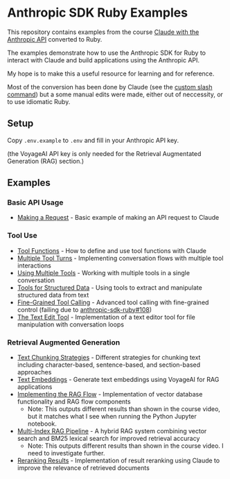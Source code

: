 # Anthropic SDK Ruby Examples

This repository contains examples from the course [Claude with the Anthropic API](https://anthropic.skilljar.com/claude-with-the-anthropic-api/) converted to Ruby.

The examples demonstrate how to use the Anthropic SDK for Ruby to interact with Claude and build applications using the Anthropic API.

My hope is to make this a useful resource for learning and for reference.

Most of the conversion has been done by Claude (see the [custom slash command](/.claude/commands/convert.md)) but a some manual edits were made, either out of neccessity, or to use idiomatic Ruby.

## Setup

Copy `.env.example` to `.env` and fill in your Anthropic API key.

(the VoyageAI API key is only needed for the Retrieval Augmentated Generation (RAG) section.)

## Examples

### Basic API Usage
- [Making a Request](03_accessing_claude_with_the_api/03_making_a_request) - Basic example of making an API request to Claude

### Tool Use
- [Tool Functions](06_tool_use_with_claude/03_tool_functions) - How to define and use tool functions with Claude
- [Multiple Tool Turns](06_tool_use_with_claude/08_implementing_multiple_turns) - Implementing conversation flows with multiple tool interactions
- [Using Multiple Tools](06_tool_use_with_claude/09_using_multiple_tools) - Working with multiple tools in a single conversation
- [Tools for Structured Data](06_tool_use_with_claude/11_tools_for_structured_data) - Using tools to extract and manipulate structured data from text
- [Fine-Grained Tool Calling](06_tool_use_with_claude/12_fine_grained_tool_calling) - Advanced tool calling with fine-grained control (failing due to [anthropic-sdk-ruby#108](https://github.com/anthropics/anthropic-sdk-ruby/issues/108))
- [The Text Edit Tool](06_tool_use_with_claude/13_the_text_edit_tool) - Implementation of a text editor tool for file manipulation with conversation loops

### Retrieval Augmented Generation
- [Text Chunking Strategies](07_retrieval_augmented_generation/02_text_chunking_strategies) - Different strategies for chunking text including character-based, sentence-based, and section-based approaches
- [Text Embeddings](07_retrieval_augmented_generation/03_text_embeddings) - Generate text embeddings using VoyageAI for RAG applications
- [Implementing the RAG Flow](07_retrieval_augmented_generation/05_implementing_the_rag_flow) - Implementation of vector database functionality and RAG flow components
  - Note: This outputs different results than shown in the course video, but it matches what I see when running the Python Jupyter notebook.
- [Multi-Index RAG Pipeline](07_retrieval_augmented_generation/07_a_multi_index_rag_pipeline) - A hybrid RAG system combining vector search and BM25 lexical search for improved retrieval accuracy
  - Note: This outputs different results than shown in the course video. I need to investigate further.
- [Reranking Results](07_retrieval_augmented_generation/08_reranking_results) - Implementation of result reranking using Claude to improve the relevance of retrieved documents
